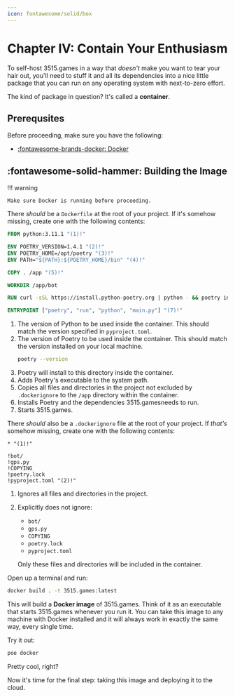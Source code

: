 ```yaml
---
icon: fontawesome/solid/box
---
```


# Chapter IV: Contain Your Enthusiasm

To self-host 3515.games in a way that *doesn't* make you want to tear your hair out, you'll need to stuff it and all
its dependencies into a nice little package that you can run on any operating system with next-to-zero effort.

The kind of package in question? It's called a **container**.

## Prerequsites

Before proceeding, make sure you have the following:

- [:fontawesome-brands-docker: Docker](https://docs.docker.com/get-docker)

## :fontawesome-solid-hammer: Building the Image

!!! warning

    Make sure Docker is running before proceeding.

There *should* be a `Dockerfile` at the root of your project. If it's somehow missing, create one with the following
contents:

```dockerfile
FROM python:3.11.1 "(1)!"

ENV POETRY_VERSION=1.4.1 "(2)!"
ENV POETRY_HOME=/opt/poetry "(3)!"
ENV PATH="${PATH}:${POETRY_HOME}/bin" "(4)!"

COPY . /app "(5)!"

WORKDIR /app/bot

RUN curl -sSL https://install.python-poetry.org | python - && poetry install --only main "(6)!"

ENTRYPOINT ["poetry", "run", "python", "main.py"] "(7)!"
```

1. The version of Python to be used inside the container. This should match the version specified in `pyproject.toml`.
2. The version of Poetry to be used inside the container. This should match the version installed on your local machine.
    ```bash
    poetry --version
    ```
3. Poetry will install to this directory inside the container.
4. Adds Poetry's executable to the system path.
5. Copies all files and directories in the project not excluded by `.dockerignore` to the `/app` directory within the container.
6. Installs Poetry and the dependencies 3515.gamesneeds to run.
7. Starts 3515.games.

There *should* also be a `.dockerignore` file at the root of your project. If *that's* somehow missing, create one
with the following contents:

```docker
* "(1)!"

!bot/
!gps.py
!COPYING
!poetry.lock
!pyproject.toml "(2)!"
```

1. Ignores all files and directories in the project.
2. Explicitly does not ignore:

    - `bot/`
    - `gps.py`
    - `COPYING`
    - `poetry.lock`
    - `pyproject.toml`

    Only these files and directories will be included in the container.

Open up a terminal and run:

```bash
docker build . -t 3515.games:latest
```

This will build a **Docker image** of 3515.games. Think of it as an executable that starts 3515.games whenever you run
it. You can take this image to any machine with Docker installed and it will always work in exactly the same way,
every single time.

Try it out:

```bash
poe docker
```

Pretty cool, right?

Now it's time for the final step: taking this image and deploying it to the cloud.